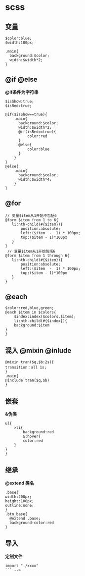 
# scss

## 变量

```
$color:blue;
$width:100px;

.main{
  background:$color;
  width:$width*2;
}
```

## @if @else

**@if条件为字符串**

```
$isShow:true;
$isRed:true;

@if($isShow==true){
    .main{
      background:$color;
      width:$width*2;
      @if(isRed==true){
          color:red
      }
      @else{
          color:blue
      }
    }
}
@else{
    .main{
      background:$color;
      width:$width*4;
    }
}
```

## @for

```
// 变量$item从1开始不包括6
@form $item from 1 to 6{
   li:nth-child(#{$item}){
       position:absolute;
       left:($item  -  1) * 100px;
       top:($item - 1)*100px
   }
}
 // 变量$item从1开始包括6
@form $item from 1 through 6{
   li:nth-child(#{$item}){
       position:absolute;
       left:($item  -  1) * 100px;
       top:($item - 1)*100px
   }
}
```

## @each

```
$color:red,blue,green;
@each $item in $colors{
    $index:index($colors,$item);
    li:nth-child(#{$index}){
    background:$item
}
}
```

## 混入 @mixin @inlude

```
@mixin tran($q,$b:2s){
transition：all 1s;
}
.main{
@include tran($q,$b)
}
```

## 嵌套

**&伪类**

```
ul{
    >li{
        background:red
        &:hover{
        color:red
    }
}
}
```

## 继承

**@extend 类名**

```
.base{
width:200px;
height:100px;
outline:none;
}
.btn_base{
  @extend .base;
  background-color:red
}
```

## 导入

**定制文件**

```
import "./xxxx"
​``` -->


```